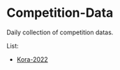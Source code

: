 # Competition-Data
Daily collection of competition datas.

List:

- [Kora-2022](Data/Kora-2022/README.md) 

